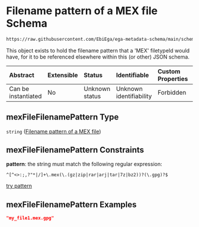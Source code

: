 # Filename pattern of a MEX file Schema

```txt
https://raw.githubusercontent.com/EbiEga/ega-metadata-schema/main/schemas/EGA.common-definitions.json#/definitions/mexFileFilenamePattern
```

This object exists to hold the filename pattern that a 'MEX' filetypeId would have, for it to be referenced elsewhere within this (or other) JSON schema.

| Abstract            | Extensible | Status         | Identifiable            | Custom Properties | Additional Properties | Access Restrictions | Defined In                                                                                           |
| :------------------ | :--------- | :------------- | :---------------------- | :---------------- | :-------------------- | :------------------ | :--------------------------------------------------------------------------------------------------- |
| Can be instantiated | No         | Unknown status | Unknown identifiability | Forbidden         | Allowed               | none                | [EGA.common-definitions.json\*](../../../schemas/EGA.common-definitions.json "open original schema") |

## mexFileFilenamePattern Type

`string` ([Filename pattern of a MEX file](ega-4-definitions-filename-pattern-of-a-mex-file.md))

## mexFileFilenamePattern Constraints

**pattern**: the string must match the following regular expression:&#x20;

```regexp
^[^<>:;,?"*|/]+\.mex(\.(gz|zip|rar|arj|tar|7z|bz2))?(\.gpg)?$
```

[try pattern](https://regexr.com/?expression=%5E%5B%5E%3C%3E%3A%3B%2C%3F%22*%7C%2F%5D%2B%5C.mex\(%5C.\(gz%7Czip%7Crar%7Carj%7Ctar%7C7z%7Cbz2\)\)%3F\(%5C.gpg\)%3F%24 "try regular expression with regexr.com")

## mexFileFilenamePattern Examples

```json
"my_file1.mex.gpg"
```
